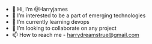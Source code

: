 - 👋 Hi, I’m @Harryjames
- 👀 I’m interested to be a part of emerging technologies
- 🌱 I’m currently learning devops
- 💞️ I’m looking to collaborate on any project
- 📫 How to reach me - harrydreamstrue@gmail.com

<!---
Harrydreams/Harrydreams is a ✨ special ✨ repository because its `README.md` (this file) appears on your GitHub profile.
You can click the Preview link to take a look at your changes.
--->
